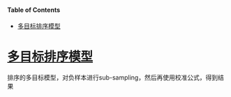 #### Table of Contents

- [多目标排序模型](#多目标排序模型)

# [多目标排序模型](https://github.com/Linsen-gao-457/RecommenderSystem/blob/main/Slides/03_Rank_01.pdf)

排序的多目标模型，对负样本进行sub-sampling，然后再使用校准公式，得到结果